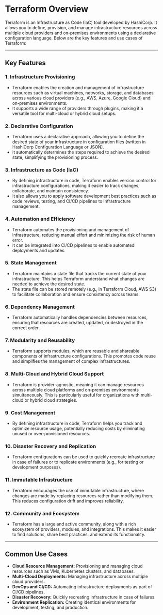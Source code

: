 # Terraform Overview

Terraform is an Infrastructure as Code (IaC) tool developed by HashiCorp. It allows you to define, provision, and manage infrastructure resources across multiple cloud providers and on-premises environments using a declarative configuration language. Below are the key features and use cases of Terraform:

---

## Key Features

### 1. **Infrastructure Provisioning**
   - Terraform enables the creation and management of infrastructure resources such as virtual machines, networks, storage, and databases across various cloud providers (e.g., AWS, Azure, Google Cloud) and on-premises environments.
   - It supports a wide range of providers through plugins, making it a versatile tool for multi-cloud or hybrid cloud setups.

### 2. **Declarative Configuration**
   - Terraform uses a declarative approach, allowing you to define the desired state of your infrastructure in configuration files (written in HashiCorp Configuration Language or JSON).
   - It automatically determines the steps required to achieve the desired state, simplifying the provisioning process.

### 3. **Infrastructure as Code (IaC)**
   - By defining infrastructure in code, Terraform enables version control for infrastructure configurations, making it easier to track changes, collaborate, and maintain consistency.
   - It also allows you to apply software development best practices such as code reviews, testing, and CI/CD pipelines to infrastructure management.

### 4. **Automation and Efficiency**
   - Terraform automates the provisioning and management of infrastructure, reducing manual effort and minimizing the risk of human error.
   - It can be integrated into CI/CD pipelines to enable automated deployments and updates.

### 5. **State Management**
   - Terraform maintains a state file that tracks the current state of your infrastructure. This helps Terraform understand what changes are needed to achieve the desired state.
   - The state file can be stored remotely (e.g., in Terraform Cloud, AWS S3) to facilitate collaboration and ensure consistency across teams.

### 6. **Dependency Management**
   - Terraform automatically handles dependencies between resources, ensuring that resources are created, updated, or destroyed in the correct order.

### 7. **Modularity and Reusability**
   - Terraform supports modules, which are reusable and shareable components of infrastructure configurations. This promotes code reuse and simplifies the management of complex infrastructures.

### 8. **Multi-Cloud and Hybrid Cloud Support**
   - Terraform is provider-agnostic, meaning it can manage resources across multiple cloud platforms and on-premises environments simultaneously. This is particularly useful for organizations with multi-cloud or hybrid cloud strategies.

### 9. **Cost Management**
   - By defining infrastructure in code, Terraform helps you track and optimize resource usage, potentially reducing costs by eliminating unused or over-provisioned resources.

### 10. **Disaster Recovery and Replication**
   - Terraform configurations can be used to quickly recreate infrastructure in case of failures or to replicate environments (e.g., for testing or development purposes).

### 11. **Immutable Infrastructure**
   - Terraform encourages the use of immutable infrastructure, where changes are made by replacing resources rather than modifying them. This reduces configuration drift and improves reliability.

### 12. **Community and Ecosystem**
   - Terraform has a large and active community, along with a rich ecosystem of providers, modules, and integrations. This makes it easier to find solutions, share best practices, and extend its functionality.

---

## Common Use Cases

- **Cloud Resource Management:** Provisioning and managing cloud resources such as VMs, Kubernetes clusters, and databases.
- **Multi-Cloud Deployments:** Managing infrastructure across multiple cloud providers.
- **DevOps and CI/CD:** Automating infrastructure deployments as part of CI/CD pipelines.
- **Disaster Recovery:** Quickly recreating infrastructure in case of failures.
- **Environment Replication:** Creating identical environments for development, testing, and production.
